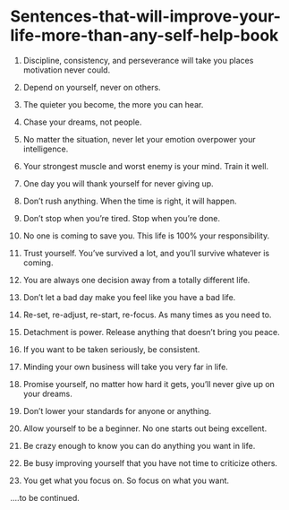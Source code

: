 # Sentences-that-will-improve-your-life-more-than-any-self-help-book
1. Discipline, consistency, and perseverance will take you places motivation never could.

2. Depend on yourself, never on others.

3. The quieter you become, the more you can hear.

4. Chase your dreams, not people.

5. No matter the situation, never let your emotion overpower your intelligence.

6. Your strongest muscle and worst enemy is your mind. Train it well.

7. One day you will thank yourself for never giving up.

8. Don’t rush anything. When the time is right, it will happen.

9. Don’t stop when you’re tired. Stop when you’re done.

10. No one is coming to save you. This life is 100% your responsibility.

11. Trust yourself. You’ve survived a lot, and you’ll survive whatever is coming.

12. You are always one decision away from a totally different life.

13. Don’t let a bad day make you feel like you have a bad life.

14. Re-set, re-adjust, re-start, re-focus. As many times as you need to.

15. Detachment is power. Release anything that doesn’t bring you peace.

16. If you want to be taken seriously, be consistent.

17. Minding your own business will take you very far in life.

18. Promise yourself, no matter how hard it gets, you’ll never give up on your dreams.

19. Don’t lower your standards for anyone or anything.

20. Allow yourself to be a beginner. No one starts out being excellent.

21. Be crazy enough to know you can do anything you want in life.

22. Be busy improving yourself that you have not time to criticize others.

23. You get what you focus on. So focus on what you want. 

….to be continued.
